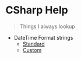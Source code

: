 # CSharp Help

> Things I always lookup

- DateTime Format strings
    - [Standard](https://learn.microsoft.com/en-us/dotnet/standard/base-types/standard-date-and-time-format-strings)
    - [Custom](https://learn.microsoft.com/en-us/dotnet/standard/base-types/custom-date-and-time-format-strings)
